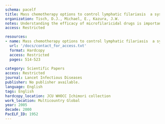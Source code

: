 ```yaml
---
schema: pacelf
title: Mass chemotherapy options to control lymphatic filariasis  a systematic review
organization: Tisch, D.J., Michael, E., Kazura, J.W.
notes: Understanding the efficacy of microfilaricidal drugs is important in guiding the global programme for the elimination of lymphatic filariasis as a public-health problem. We did a systematic review of the available literature to determine which currently available drug intervention most effectively decreases circulating Wuchereria bancrofti microfilaria in individuals and populations. 57 randomised studies of drug efficacy were identified. Data were combined and compared using weighted mean effect estimates taking into account the longitudinal nature of the data. Combined treatment with diethylcarbamazine plus ivermectin, diethylcarbamazine plus albendazole, and ivermectin plus albendazole resulted in average microfilarial intensity decreases that were 0.7%, 4.6%, and 12.7% of the pre-treatment values, respectively. Drug combinations containing diethylcarbamazine were the most effective against microfilarial prevalence and intensity relative to single drugs or other combinations. The relative efficacies of drug combinations have not been well documented from existing studies and therefore limit the application of evidenced-based recommendations for chemotherapy-based interventions to control lymphatic filariasis. These results provide valuable estimates of drug effect using existing data, but highlight the need for more comprehensive comparative drug studies.
access: Restricted

resources:
- name: Mass chemotherapy options to control lymphatic filariasis  a systematic review
  url: '/docs/contact_for_access.txt'
  format: Hardcopy
  access: Restricted
  pages: 514-523
 
category: Scientific Papers
access: Restricted
journal: Lancet Infectious Diseases
publisher: No publisher available. 
language: English 
tags: English 
hardcopy_location: JCU WHOCC Ichimori collection
work_location: Multicountry Global
year: 2005
decade: 2000
PacELF_ID: 1952
---
```

